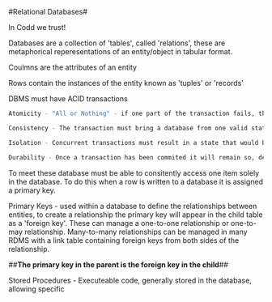 #Relational Databases#

In Codd we trust!

Databases are a collection of 'tables', called 'relations', these are metaphorical reperesentations of an entity/object in tabular format.

Coulmns are the attributes of an entity

Rows contain the instances of the entity known as 'tuples' or 'records'

DBMS must have ACID transactions

```sh
Atomicity - "All or Nothing" - if one part of the transaction fails, the entire transaction must fail and the database be left in an unchanged state.

Consistency - The transaction must bring a database from one valid state to another. Any data written to the database must meet the defined rules.

Isolation - Concurrent transactions must result in a state that would be obtained if they were executed serially.

Durability - Once a transaction has been commited it will remain so, despite crashes, power loss etc.
```
To meet these database must be able to consitently access one item solely in the database. To do this when a row is written to a database it is assigned a primary key.

Primary Keys - used within a database to define the relationships between entities, to create a relationship the primary key will appear in the child table as a 'foreign key'. These can manage a one-to-one relationship or one-to-may relationship. Many-to-many relationships can be managed in many RDMS with a link table containing foreign keys from both sides of the relationship.

##**The primary key in the parent is the foreign key in the child**##

Stored Procedures - Executeable code, generally stored in the database, allowing specific